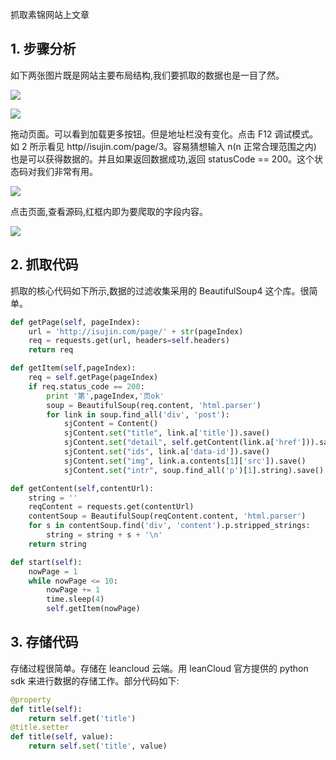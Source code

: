 抓取素锦网站上文章

## 1. 步骤分析

如下两张图片既是网站主要布局结构,我们要抓取的数据也是一目了然。

![](http://7xrl8j.com1.z0.glb.clouddn.com/Sujin1.png)

![](http://7xrl8j.com1.z0.glb.clouddn.com/sunjin2.png)

拖动页面。可以看到加载更多按钮。但是地址栏没有变化。点击 F12 调试模式。如 2 所示看见 http//isujin.com/page/3。容易猜想输入 n(n 正常合理范围之内) 也是可以获得数据的。并且如果返回数据成功,返回 statusCode == 200。这个状态码对我们非常有用。

![](http://7xrl8j.com1.z0.glb.clouddn.com/sujin3.png)

点击页面,查看源码,红框内即为要爬取的字段内容。

![](http://7xrl8j.com1.z0.glb.clouddn.com/sujin4.png)

## 2.  抓取代码

抓取的核心代码如下所示,数据的过滤收集采用的 BeautifulSoup4 这个库。很简单。

```python
def getPage(self, pageIndex):
    url = 'http://isujin.com/page/' + str(pageIndex)
    req = requests.get(url, headers=self.headers)
    return req

def getItem(self,pageIndex):
    req = self.getPage(pageIndex)
    if req.status_code == 200:
        print '第',pageIndex,'页ok'
        soup = BeautifulSoup(req.content, 'html.parser')
        for link in soup.find_all('div', 'post'):
            sjContent = Content()
            sjContent.set("title", link.a['title']).save()
            sjContent.set("detail", self.getContent(link.a['href'])).save()
            sjContent.set("ids", link.a['data-id']).save()
            sjContent.set("img", link.a.contents[1]['src']).save()
            sjContent.set("intr", soup.find_all('p')[1].string).save()

def getContent(self,contentUrl):
    string = ''
    reqContent = requests.get(contentUrl)
    contentSoup = BeautifulSoup(reqContent.content, 'html.parser')
    for s in contentSoup.find('div', 'content').p.stripped_strings:
        string = string + s + '\n'
    return string

def start(self):
    nowPage = 1
    while nowPage <= 10:
        nowPage += 1
        time.sleep(4)
        self.getItem(nowPage)
```
## 3. 存储代码

存储过程很简单。存储在 leancloud 云端。用 leanCloud 官方提供的 python sdk 来进行数据的存储工作。部分代码如下:

```python
@property
def title(self):
    return self.get('title')
@title.setter
def title(self, value):
    return self.set('title', value)
```